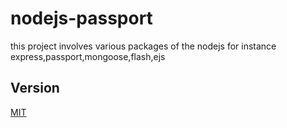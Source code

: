 # nodejs-passport
this project involves various packages of the nodejs for instance express,passport,mongoose,flash,ejs

## Version
[MIT](https://choosealicense.com/licenses/mit/)